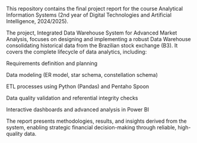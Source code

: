 This repository contains the final project report for the course Analytical Information Systems (2nd year of Digital Technologies and Artificial Intelligence, 2024/2025).

The project, Integrated Data Warehouse System for Advanced Market Analysis, focuses on designing and implementing a robust Data Warehouse consolidating historical data from the Brazilian stock exchange (B3). It covers the complete lifecycle of data analytics, including:

Requirements definition and planning

Data modeling (ER model, star schema, constellation schema)

ETL processes using Python (Pandas) and Pentaho Spoon

Data quality validation and referential integrity checks

Interactive dashboards and advanced analysis in Power BI

The report presents methodologies, results, and insights derived from the system, enabling strategic financial decision-making through reliable, high-quality data.
